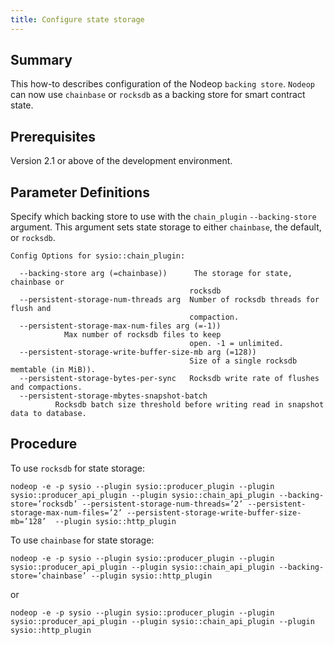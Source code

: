 ```yaml
---
title: Configure state storage
---
```


## Summary

This how-to describes configuration of the Nodeop `backing store`. `Nodeop` can now use `chainbase` or `rocksdb` as a backing store for smart contract state.

## Prerequisites

Version 2.1 or above of the development environment.

## Parameter Definitions

Specify which backing store to use with the `chain_plugin` `--backing-store` argument. This argument sets state storage to either `chainbase`, the default, or `rocksdb`.

```console
Config Options for sysio::chain_plugin:

  --backing-store arg (=chainbase))      The storage for state, chainbase or 
                                        rocksdb
  --persistent-storage-num-threads arg  Number of rocksdb threads for flush and
                                        compaction.   
  --persistent-storage-max-num-files arg (=-1))
            Max number of rocksdb files to keep 
                                        open. -1 = unlimited.
  --persistent-storage-write-buffer-size-mb arg (=128))
                                        Size of a single rocksdb memtable (in MiB)).
  --persistent-storage-bytes-per-sync   Rocksdb write rate of flushes and compactions.
  --persistent-storage-mbytes-snapshot-batch
          Rocksdb batch size threshold before writing read in snapshot data to database.
```

## Procedure

To use `rocksdb` for state storage:

```shell
nodeop -e -p sysio --plugin sysio::producer_plugin --plugin sysio::producer_api_plugin --plugin sysio::chain_api_plugin --backing-store=’rocksdb’ --persistent-storage-num-threads=’2’ --persistent-storage-max-num-files=’2’ --persistent-storage-write-buffer-size-mb=’128’  --plugin sysio::http_plugin 
```

To use `chainbase` for state storage:

```shell
nodeop -e -p sysio --plugin sysio::producer_plugin --plugin sysio::producer_api_plugin --plugin sysio::chain_api_plugin --backing-store=’chainbase’ --plugin sysio::http_plugin 
```

or

```shell
nodeop -e -p sysio --plugin sysio::producer_plugin --plugin sysio::producer_api_plugin --plugin sysio::chain_api_plugin --plugin sysio::http_plugin 
```
